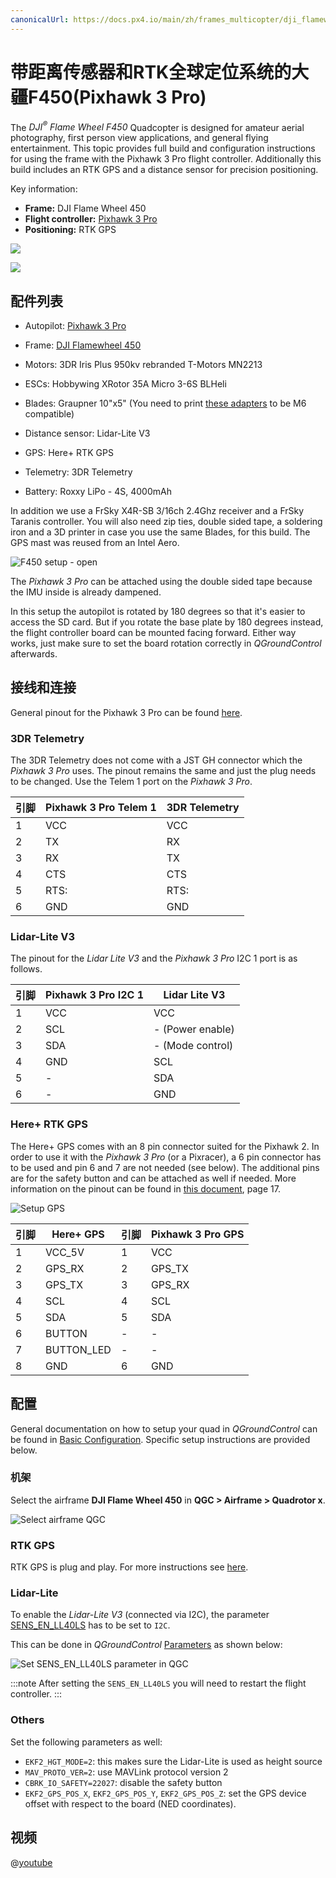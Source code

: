 ```yaml
---
canonicalUrl: https://docs.px4.io/main/zh/frames_multicopter/dji_flamewheel_450
---
```


# 带距离传感器和RTK全球定位系统的大疆F450(Pixhawk 3 Pro)

The *DJI<sup>&reg;</sup> Flame Wheel F450* Quadcopter is designed for amateur aerial photography, first person view applications, and general flying entertainment. This topic provides full build and configuration instructions for using the frame with the Pixhawk 3 Pro flight controller. Additionally this build includes an RTK GPS and a distance sensor for precision positioning.

Key information:

- **Frame:** DJI Flame Wheel 450
- **Flight controller:** [Pixhawk 3 Pro](../flight_controller/pixhawk3_pro.md)
- **Positioning:** RTK GPS

![](../../assets/airframes/multicopter/Flamewheel_450/f450_setup_full.jpg)

![](../../assets/airframes/multicopter/Flamewheel_450/f450_setup_back.jpg)

## 配件列表

- Autopilot: [Pixhawk 3 Pro](../flight_controller/pixhawk3_pro.md)
- Frame: [DJI Flamewheel 450](http://www.dji.com/flame-wheel-arf)
- Motors: 3DR Iris Plus 950kv rebranded T-Motors MN2213
- ESCs: Hobbywing XRotor 35A Micro 3-6S BLHeli
- Blades: Graupner 10"x5" (You need to print [these adapters](https://drive.google.com/file/d/0B2piootk_fIKMWhIVzVPWEFGLU0/view) to be M6 compatible) <!--TODO-->

- Distance sensor: Lidar-Lite V3

- GPS: Here+ RTK GPS
- Telemetry: 3DR Telemetry
- Battery: Roxxy LiPo - 4S, 4000mAh

In addition we use a FrSky X4R-SB 3/16ch 2.4Ghz receiver and a FrSky Taranis controller. You will also need zip ties, double sided tape, a soldering iron and a 3D printer in case you use the same Blades, for this build. The GPS mast was reused from an Intel Aero.

![F450 setup - open](../../assets/airframes/multicopter/Flamewheel_450/f450_setup_open.jpg)

The *Pixhawk 3 Pro* can be attached using the double sided tape because the IMU inside is already dampened.

In this setup the autopilot is rotated by 180 degrees so that it's easier to access the SD card. But if you rotate the base plate by 180 degrees instead, the flight controller board can be mounted facing forward. Either way works, just make sure to set the board rotation correctly in *QGroundControl* afterwards.

## 接线和连接

General pinout for the Pixhawk 3 Pro can be found [here](https://drotek.gitbook.io/pixhawk-3-pro/hardware/inputs-outputs).

### 3DR Telemetry

The 3DR Telemetry does not come with a JST GH connector which the *Pixhawk 3 Pro* uses. The pinout remains the same and just the plug needs to be changed. Use the Telem 1 port on the *Pixhawk 3 Pro*.

| 引脚 | Pixhawk 3 Pro Telem 1 | 3DR Telemetry |
| -- | --------------------- | ------------- |
| 1  | VCC                   | VCC           |
| 2  | TX                    | RX            |
| 3  | RX                    | TX            |
| 4  | CTS                   | CTS           |
| 5  | RTS:                  | RTS:          |
| 6  | GND                   | GND           |

### Lidar-Lite V3

The pinout for the *Lidar Lite V3* and the *Pixhawk 3 Pro* I2C 1 port is as follows.

| 引脚 | Pixhawk 3 Pro I2C 1 | Lidar Lite V3    |
| -- | ------------------- | ---------------- |
| 1  | VCC                 | VCC              |
| 2  | SCL                 | - (Power enable) |
| 3  | SDA                 | - (Mode control) |
| 4  | GND                 | SCL              |
| 5  | -                   | SDA              |
| 6  | -                   | GND              |

### Here+ RTK GPS

The Here+ GPS comes with an 8 pin connector suited for the Pixhawk 2. In order to use it with the *Pixhawk 3 Pro* (or a Pixracer), a 6 pin connector has to be used and pin 6 and 7 are not needed (see below). The additional pins are for the safety button and can be attached as well if needed. More information on the pinout can be found in [this document](http://www.hex.aero/wp-content/uploads/2016/07/DRS_Pixhawk-2-17th-march-2016.pdf), page 17.

![Setup GPS](../../assets/airframes/multicopter/Flamewheel_450/f450_setup_gps.jpg)

| 引脚 | Here+ GPS  | 引脚 | Pixhawk 3 Pro GPS |
| -- | ---------- | -- | ----------------- |
| 1  | VCC_5V     | 1  | VCC               |
| 2  | GPS_RX     | 2  | GPS_TX            |
| 3  | GPS_TX     | 3  | GPS_RX            |
| 4  | SCL        | 4  | SCL               |
| 5  | SDA        | 5  | SDA               |
| 6  | BUTTON     | -  | -                 |
| 7  | BUTTON_LED | -  | -                 |
| 8  | GND        | 6  | GND               |

## 配置

General documentation on how to setup your quad in *QGroundControl* can be found in [Basic Configuration](../config/README.md). Specific setup instructions are provided below.

### 机架

Select the airframe **DJI Flame Wheel 450** in **QGC > Airframe > Quadrotor x**.

![Select airframe QGC](../../assets/airframes/multicopter/Flamewheel_450/f450_setup_airframe.png)

### RTK GPS

RTK GPS is plug and play. For more instructions see [here](../advanced_features/rtk-gps.md).

### Lidar-Lite

To enable the *Lidar-Lite V3* (connected via I2C), the parameter [SENS_EN_LL40LS](../advanced_config/parameter_reference.md#SENS_EN_LL40LS) has to be set to `I2C`.

This can be done in *QGroundControl* [Parameters](https://docs.qgroundcontrol.com/en/SetupView/Parameters.html) as shown below:

![Set SENS_EN_LL40LS parameter in QGC](../../assets/airframes/multicopter/Flamewheel_450/f450_qgc_setup_i2c.png)

:::note
After setting the `SENS_EN_LL40LS` you will need to restart the flight controller.
:::

### Others

Set the following parameters as well:

- `EKF2_HGT_MODE=2`: this makes sure the Lidar-Lite is used as height source
- `MAV_PROTO_VER=2`: use MAVLink protocol version 2
- `CBRK_IO_SAFETY=22027`: disable the safety button
- `EKF2_GPS_POS_X`, `EKF2_GPS_POS_Y`, `EKF2_GPS_POS_Z`: set the GPS device offset with respect to the board (NED coordinates).

## 视频

@[youtube](https://youtu.be/JovSwzoTepU)
